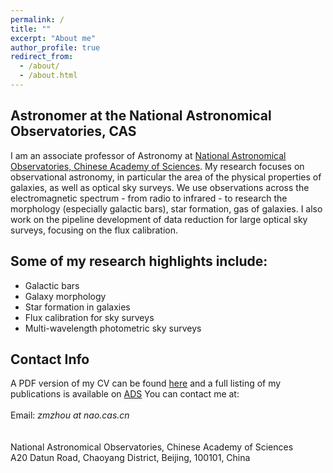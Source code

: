 ```yaml
---
permalink: /
title: ""
excerpt: "About me"
author_profile: true
redirect_from: 
  - /about/
  - /about.html
---
```


Astronomer at the National Astronomical Observatories, CAS
------
I am an associate professor of Astronomy at [National Astronomical Observatories, Chinese Academy of Sciences](http://www.nao.cas.cn).
    My research focuses on observational astronomy, in particular the area of the physical properties of galaxies, as well as optical sky surveys. We use observations across the electromagnetic spectrum - from radio to infrared - to research the morphology (especially galactic bars), star formation, gas of galaxies. I also work on the pipeline development of data reduction for large optical sky surveys, focusing on the flux calibration.


Some of my research highlights include:
------
<ul>
  <li>Galactic bars</li> 
  <li>Galaxy morphology</li>    
  <li>Star formation in galaxies</li>
  <li>Flux calibration for sky surveys </li>
  <li>Multi-wavelength photometric sky surveys</li>
</ul> 


Contact Info
------
A PDF version of my CV can be found [here](/files/zzm_cv_en.pdf) and a full listing of my publications is available on [ADS](https://ui.adsabs.harvard.edu/public-libraries/820_5p-9QvC1kFB9L27RNg) You can contact me at:
<br> <br>
Email: <var>zmzhou at nao.cas.cn</var>
<br>
<br> <br>
National Astronomical Observatories, Chinese Academy of Sciences
<br>
A20 Datun Road, Chaoyang District, Beijing, 100101, China

